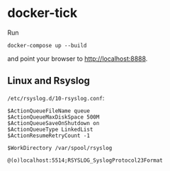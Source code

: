 # docker-tick

Run

    docker-compose up --build

and point your browser to <http://localhost:8888>.

## Linux and Rsyslog

`/etc/rsyslog.d/10-rsyslog.conf`:

```
$ActionQueueFileName queue
$ActionQueueMaxDiskSpace 500M
$ActionQueueSaveOnShutdown on
$ActionQueueType LinkedList
$ActionResumeRetryCount -1

$WorkDirectory /var/spool/rsyslog

@(o)localhost:5514;RSYSLOG_SyslogProtocol23Format
```
